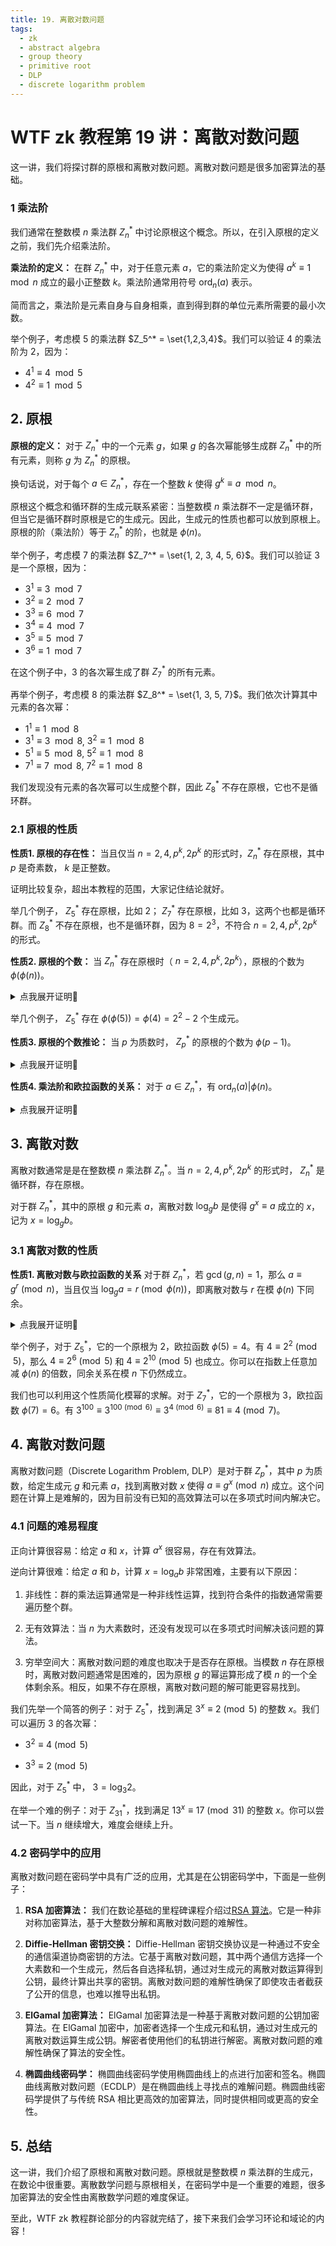 ```yaml
---
title: 19. 离散对数问题
tags:
  - zk
  - abstract algebra
  - group theory
  - primitive root
  - DLP
  - discrete logarithm problem
---
```


# WTF zk 教程第 19 讲：离散对数问题

这一讲，我们将探讨群的原根和离散对数问题。离散对数问题是很多加密算法的基础。

### 1 乘法阶

我们通常在整数模 $n$ 乘法群 $Z_n^*$ 中讨论原根这个概念。所以，在引入原根的定义之前，我们先介绍乘法阶。

**乘法阶的定义：** 在群 $Z_n^*$ 中，对于任意元素 $a$，它的乘法阶定义为使得 $a^k \equiv 1 \mod n$ 成立的最小正整数 $k$。乘法阶通常用符号 $\text{ord}_n(a)$ 表示。

简而言之，乘法阶是元素自身与自身相乘，直到得到群的单位元素所需要的最小次数。

举个例子，考虑模 $5$ 的乘法群 $Z_5^* = \set{1,2,3,4}$。我们可以验证 $4$ 的乘法阶为 $2$，因为：

- $4^1 \equiv 4 \mod 5$
- $4^2 \equiv 1 \mod 5$

## 2. 原根

**原根的定义：** 对于 $Z_n^*$ 中的一个元素 $g$，如果 $g$ 的各次幂能够生成群 $Z_n^*$ 中的所有元素，则称 $g$ 为 $Z_n^*$ 的原根。

换句话说，对于每个 $a \in Z_n^*$，存在一个整数 $k$ 使得 $g^k \equiv a \mod n$。

原根这个概念和循环群的生成元联系紧密：当整数模 $n$ 乘法群不一定是循环群，但当它是循环群时原根是它的生成元。因此，生成元的性质也都可以放到原根上。原根的阶（乘法阶）等于 $Z_n^*$ 的阶，也就是 $\phi(n)$。

举个例子，考虑模 $7$ 的乘法群 $Z_7^* = \set{1, 2, 3, 4, 5, 6}$。我们可以验证 $3$ 是一个原根，因为：

- $3^1 \equiv 3 \mod 7$
- $3^2 \equiv 2 \mod 7$
- $3^3 \equiv 6 \mod 7$
- $3^4 \equiv 4 \mod 7$
- $3^5 \equiv 5 \mod 7$
- $3^6 \equiv 1 \mod 7$

在这个例子中，$3$ 的各次幂生成了群 $Z_7^*$ 的所有元素。

再举个例子，考虑模 $8$ 的乘法群 $Z_8^* = \set{1, 3, 5, 7}$。我们依次计算其中元素的各次幂：

- $1^1 \equiv 1 \mod 8$
- $3^1 \equiv 3 \mod 8$, $3^2 \equiv 1 \mod 8$
- $5^1 \equiv 5 \mod 8$, $5^2 \equiv 1 \mod 8$
- $7^1 \equiv 7 \mod 8$, $7^2 \equiv 1 \mod 8$

我们发现没有元素的各次幂可以生成整个群，因此 $Z_8^*$ 不存在原根，它也不是循环群。

### 2.1 原根的性质

**性质1. 原根的存在性：** 当且仅当 $n = 2, 4, p^k, 2p^k$ 的形式时，$Z_n^*$ 存在原根，其中 $p$ 是奇素数， $k$ 是正整数。

证明比较复杂，超出本教程的范围，大家记住结论就好。

举几个例子， $Z_5^*$ 存在原根，比如 $2$； $Z_7^*$ 存在原根，比如 $3$，这两个也都是循环群。而 $Z_8^*$ 不存在原根，也不是循环群，因为 $8 = 2^3$，不符合 $n = 2, 4, p^k, 2p^k$ 的形式。

**性质2. 原根的个数：** 当 $Z_n^*$ 存在原根时（ $n = 2, 4, p^k, 2p^k$），原根的个数为 $\phi(\phi(n))$。

<details><summary>点我展开证明👀</summary>

假设 $Z_n^*$ 的原根为 $g$，它的阶与群 $Z_n^*$ 的阶相等，为 $\phi(n)$。根据循环群的阶的性质 5，它的生成元数量为 $\phi(\phi(n))$。证毕。

</details>

举几个例子， $Z_5^*$ 存在 $\phi(\phi(5)) = \phi(4) = 2^2-2$ 个生成元。

**性质3. 原根的个数推论：** 当 $p$ 为质数时， $Z_p^*$ 的原根的个数为 $\phi(p-1)$。

<details><summary>点我展开证明👀</summary>

当 $p$ 为质数时， $\phi(p) = p-1$，根据上一条性质，得到 $Z_p^*$ 的原根的个数为 $\phi(p-1)$。

</details>

**性质4. 乘法阶和欧拉函数的关系：** 对于 $a \in Z^*_n$，有 $\text{ord}_n(a)|\phi(n)$。

<details><summary>点我展开证明👀</summary>

$Z_n^*$ 的阶为 $\phi(n)$。根据循环群的阶的性质 6，元素 $a$ 的阶整除群的阶，即 $\text{ord}_n(a)|\phi(n)$。证毕。

</details>

## 3. 离散对数

离散对数通常是是在整数模 $n$ 乘法群 $Z^*_n$。当 $n = 2, 4, p^k, 2p^k$ 的形式时， $Z^*_n$ 是循环群，存在原根。 

对于群 $Z^*_n$，其中的原根 $g$ 和元素 $a$，离散对数 $\log_gb$ 是使得 $g^x \equiv a$ 成立的 $x$，记为 $x = \log_gb$。

### 3.1 离散对数的性质

**性质1. 离散对数与欧拉函数的关系** 对于群 $Z^*_n$，若 $\gcd(g,n) = 1$，那么 $a \equiv g^r \pmod{n}$，当且仅当 $\log_ga=r \pmod{\phi(n)}$，即离散对数与 $r$ 在模 $\phi(n)$ 下同余。

<details><summary>点我展开证明👀</summary>

**必要性**

设 $x = \log_ga$，根据 $a \equiv g^r \pmod{n}$，那么有 $g^x \equiv g^r \pmod{n}$。根据欧拉公式：如果整数 $a$ 和正整数 $n$ 互质（即 $\gcd(g,n)=1$），那么 $g^{\phi(n)} \equiv 1 \pmod{n}$。也就是说，我们可以在等式的任意地方乘以 $g^{\phi(n)}$，同余关系仍然存在。对于任意整数 $k$，有 $g^x \equiv g^r g^{k\phi(n)} \equiv g^{r +k\phi(n)}\pmod{n}$，也就是 $x = r +k\phi(n)$，即 $x \equiv r \pmod{\phi(n)}$。证毕。

**充分性**

若 $x \equiv r \pmod{\phi(n)}$，即 $x = r + k\phi(n)$。有 $g^x \equiv g^{r + k\phi(n)} \equiv g^{r} g^{k\phi(n)} \pmod{n}$ 成立。根据欧拉公式， $g^{\phi(n)} = 1$，因此有 $g^x \equiv g^r \pmod{n}$。

</details>

举个例子，对于 $Z^*_5$，它的一个原根为 $2$，欧拉函数 $\phi(5) = 4$。有 $4 \equiv 2^2 \pmod{5}$，那么 $4 \equiv 2^6 \pmod{5}$ 和 $4 \equiv 2^{10} \pmod{5}$ 也成立。你可以在指数上任意加减 $\phi(n)$ 的倍数，同余关系在模 $n$ 下仍然成立。

我们也可以利用这个性质简化模幂的求解。对于 $Z^*_7$，它的一个原根为 $3$，欧拉函数 $\phi(7) = 6$。有 $3^{100} \equiv 3^{100 \pmod{6}} \equiv 3^{4 \pmod{6}} \equiv 81 \equiv 4 \pmod{7}$。

## 4. 离散对数问题

离散对数问题（Discrete Logarithm Problem, DLP）是对于群 $Z^*_p$，其中 $p$ 为质数，给定生成元 $g$ 和元素 $a$，找到离散对数 $x$ 使得 $a \equiv g^x \pmod{n}$ 成立。这个问题在计算上是难解的，因为目前没有已知的高效算法可以在多项式时间内解决它。

### 4.1 问题的难易程度

正向计算很容易：给定 $a$ 和 $x$，计算 $a^x$ 很容易，存在有效算法。

逆向计算很难：给定 $a$ 和 $b$，计算 $x = \log_a{b}$ 非常困难，主要有以下原因：

1. 非线性：群的乘法运算通常是一种非线性运算，找到符合条件的指数通常需要遍历整个群。

2. 无有效算法：当 $n$ 为大素数时，还没有发现可以在多项式时间解决该问题的算法。

3. 穷举空间大：离散对数问题的难度也取决于是否存在原根。当模数 $n$ 存在原根时，离散对数问题通常是困难的，因为原根 $g$ 的幂运算形成了模 $n$ 的一个全体剩余系。相反，如果不存在原根，离散对数问题的解可能更容易找到。

我们先举一个简答的例子：对于 $Z^*_5$，找到满足 $3^x \equiv 2 \pmod{5}$ 的整数 $x$。我们可以遍历 $3$ 的各次幂：

- $3^2 \equiv 4 \pmod{5}$

- $3^3 \equiv 2 \pmod{5}$

因此，对于 $Z^*_5$ 中， $3 = \log_3{2}$。

在举一个难的例子：对于 $Z^*_{31}$，找到满足 $13^x \equiv 17 \pmod{31}$ 的整数 $x$。你可以尝试一下。当 $n$ 继续增大，难度会继续上升。

### 4.2 密码学中的应用

离散对数问题在密码学中具有广泛的应用，尤其是在公钥密码学中，下面是一些例子：

1. **RSA 加密算法：** 我们在数论基础的里程碑课程介绍过[RSA 算法](https://github.com/WTFAcademy/WTF-zk/blob/main/MS01_RSA/readme.md)。它是一种非对称加密算法，基于大整数分解和离散对数问题的难解性。

2. **Diffie-Hellman 密钥交换：** Diffie-Hellman 密钥交换协议是一种通过不安全的通信渠道协商密钥的方法。它基于离散对数问题，其中两个通信方选择一个大素数和一个生成元，然后各自选择私钥，通过对生成元的离散对数运算得到公钥，最终计算出共享的密钥。离散对数问题的难解性确保了即使攻击者截获了公开的信息，也难以推导出私钥。

3. **ElGamal 加密算法：** ElGamal 加密算法是一种基于离散对数问题的公钥加密算法。在 ElGamal 加密中，加密者选择一个生成元和私钥，通过对生成元的离散对数运算生成公钥。解密者使用他们的私钥进行解密。离散对数问题的难解性确保了算法的安全性。

4. **椭圆曲线密码学：** 椭圆曲线密码学使用椭圆曲线上的点进行加密和签名。椭圆曲线离散对数问题（ECDLP）是在椭圆曲线上寻找点的难解问题。椭圆曲线密码学提供了与传统 RSA 相比更高效的加密算法，同时提供相同或更高的安全性。

## 5. 总结

这一讲，我们介绍了原根和离散对数问题。原根就是整数模 $n$ 乘法群的生成元，在数论中很重要。离散数学问题与原根相关，在密码学中是一个重要的难题，很多加密算法的安全性由离散数学问题的难度保证。

至此，WTF zk 教程群论部分的内容就完结了，接下来我们会学习环论和域论的内容！
